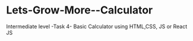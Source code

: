 # Lets-Grow-More--Calculator
Intermediate level -Task 4- Basic Calculator using HTML,CSS, JS or React JS  
